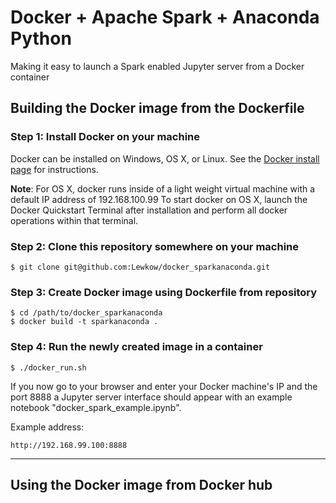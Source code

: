 # Docker + Apache Spark + Anaconda Python
Making it easy to launch a Spark enabled Jupyter server from a Docker container

## Building the Docker image from the Dockerfile

### Step 1: Install Docker on your machine
Docker can be installed on Windows, OS X, or Linux.
See the [Docker install page](https://docs.docker.com/engine/installation/) for instructions.

__Note__: For OS X, docker runs inside of a light weight virtual machine with a default IP address of 192.168.100.99
To start docker on OS X, launch the Docker Quickstart Terminal after installation and perform all docker operations within that terminal.

### Step 2: Clone this repository somewhere on your machine

```
$ git clone git@github.com:Lewkow/docker_sparkanaconda.git
```

### Step 3: Create Docker image using Dockerfile from repository

```
$ cd /path/to/docker_sparkanaconda
$ docker build -t sparkanaconda .
````

### Step 4: Run the newly created image in a container

```
$ ./docker_run.sh
```

If you now go to your browser and enter your Docker machine's IP and the port 8888 a Jupyter server interface should appear with an example notebook "docker_spark_example.ipynb".

Example address:

```
http://192.168.99.100:8888
```

***

## Using the Docker image from Docker hub
